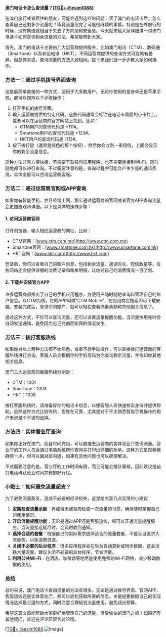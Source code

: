 **澳门电话卡怎么查流量？[[TG💪+ @esim1088](https://t.me/s/esim1088)]**

在澳门旅行或者居住的朋友，可能会遇到这样的问题：买了澳门的电话卡后，怎么查看自己还剩多少流量呢？毕竟流量用完了可是很麻烦的事情，特别是在外旅行的时候，没有网络就相当于失去了方向感和安全感。今天就来给大家详细讲一讲澳门电话卡如何查询剩余流量的方法，希望能帮到大家。

首先，澳门的电话卡主要由几大运营商提供服务，比如澳门电讯（CTM）、数码通（Smartone）以及和记电讯（HKT）。不同运营商提供的查询方式可能略有差异，但总体来说，查询流量的方法大致相同。接下来我们就一步步教大家如何操作。

### **方法一：通过手机拨号界面查询**
这是最简单直接的一种方式，适用于大多数用户。无论你使用的是安卓还是苹果手机，都可以按照以下步骤操作：

1. 打开手机的拨号界面。
2. 输入运营商提供的特定代码。这些代码通常会标注在电话卡背面的小卡片上，或者可以在运营商的官方网站上找到。比如：
   - CTM用户的查询代码是 *111#。
   - Smartone用户的查询代码是 *123#。
   - HKT用户的查询代码是 *111*3#。
3. 按下拨打键（通常是绿色的那个按钮），然后你会收到一条短信，上面会显示你的剩余流量信息。

这种方法非常方便快捷，不需要下载任何应用程序，也不需要连接到Wi-Fi，随时随地都可以进行查询。不过需要注意的是，查询过程中可能会产生少量的通话费用，具体金额可以咨询运营商客服。

### **方法二：通过运营商官网或APP查询**
如果你有智能手机，并且经常上网，那么通过运营商的官网或者官方APP查询流量会更加直观和详细。以下是具体的操作步骤：

#### **1. 访问运营商官网**
打开浏览器，输入相应运营商的网址，比如：
- CTM官网：[www.ctm.com.mo](http://www.ctm.com.mo)
- Smartone官网：[www.smartone.com.hk](http://www.smartone.com.hk)
- HKT官网：[www.hkt.com](http://www.hkt.com)

登录后，你可以查看自己的账户信息，包括剩余流量、通话时长、短信数量等。有些网站还会提供详细的消费记录和账单明细，让你对自己的消费情况一目了然。

#### **2. 下载并安装官方APP**
许多运营商都推出了自己的手机应用程序，方便用户随时随地查询和管理自己的账户信息。以CTM为例，它的APP叫做“CTM Mobile”，在应用商店搜索即可下载安装。安装完成后，登录你的账户，就可以轻松查看流量余额和其他相关信息了。

通过这种方式，不仅可以查询流量，还可以设置流量提醒功能，当流量快用完时会自动发送通知，避免因为忘记充值而断网的情况发生。

### **方法三：拨打客服热线**
如果你对以上两种方法都不太熟悉，或者不想手动操作，可以直接拨打运营商的客服热线进行咨询。客服人员会根据你的手机号码为你查询剩余流量，并告知你其他相关信息。

澳门三大运营商的客服热线分别是：
- CTM：1001
- Smartone：1003
- HKT：1008

拨打客服热线时，请准备好你的电话卡信息，以便客服人员快速核实身份并提供帮助。虽然这种方式比较传统，但胜在可靠，尤其是对于不太熟悉智能手机操作的用户来说是个不错的选择。

### **方法四：实体营业厅查询**
如果你正好在澳门，而且时间充裕，可以直接去运营商的实体营业厅查询流量。营业厅的工作人员会通过电脑系统帮你查询并打印出详细的账单。这种方式虽然稍微麻烦一点，但可以面对面沟通，如果有其他问题也可以顺便解决。

不过需要注意的是，营业厅的工作时间有限，而且可能会排队等候，因此建议提前打电话确认营业时间并安排好行程。

### **小贴士：如何避免流量超支？**
为了避免流量超支，造成不必要的经济损失，这里给大家几点实用的小建议：

1. **定期检查流量余额**：养成每天或每周检查一次流量的习惯，确保随时掌握自己的使用情况。
2. **开启流量提醒功能**：无论是通过APP还是客服热线，都可以开通流量提醒服务。当流量接近耗尽时，会及时收到通知。
3. **选择合适的套餐**：根据自己的实际需求选择适合的流量套餐，不要盲目追求大流量包，以免浪费资源。
4. **关闭不必要的后台程序**：很多应用程序会在后台自动更新或同步数据，这会消耗大量流量。建议关闭不必要的后台程序，节省流量。
5. **利用公共Wi-Fi**：在酒店、咖啡馆等地尽量使用免费的Wi-Fi网络，减少移动数据的使用。

### **总结**
总的来说，澳门电话卡查询流量的方法有很多，无论是通过拨号界面、官网APP、客服热线还是实体营业厅，都可以轻松获取所需的信息。关键是要根据自己的实际情况选择最合适的方式，同时注意合理规划流量使用，避免超出预算。

希望这篇文章能帮助大家更好地管理自己的流量，享受愉快的澳门之旅！如果还有其他疑问，欢迎在评论区留言讨论哦。

[[TG💪+ @esim1088](https://t.me/s/esim1088) ![Image](https://i.postimg.cc/4NQfJmqS/Snipaste-2025-05-13-00-14-12.png)]